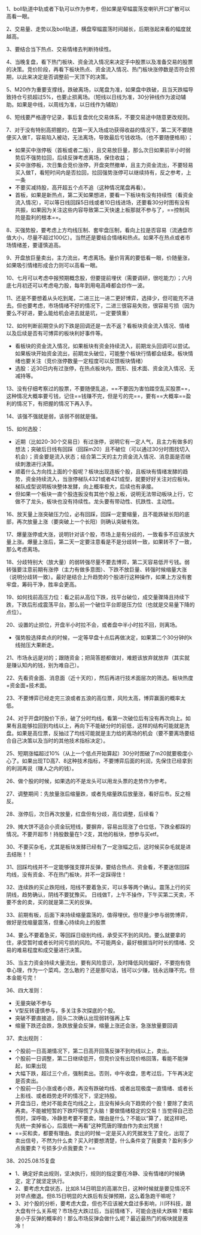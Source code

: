 1、boll轨道中轨或者下轨可以作为参考，但如果是窄幅震荡变喇叭开口扩散可以高看一眼。

2、交易量、走势以及boll轨道，横盘窄幅震荡时间越长，后期涨起来看的幅度就越高。

3、要结合当下热点、交易情绪去判断持续性。

4、当晚复盘，看下热门板块、资金流入情况来决定手中股票以及准备交易的股票的决策。竞价阶段，再看下板块热点、资金流入情况、热门板块涨停数是否符合预期，以此来决定是否调整前一天顶下的决策。

5、M20作为重要支撑线，跌破离场，以尾盘为准，如果盘中跌破，且当天跌幅导致持仓亏损超过5%，也要止损离场。（短线以日线为准，30分钟线作为波动辅助。如果是中线，以周线为准，以日线作为辅助）

6、短线要严格遵守记录，事后复盘优化交易体系，不要交易途中随意更改规则。

7、对于没有特别高把握的，在第一天入场成功获得收益的情况下，第二天不要随便买入做T，容易陷入被动，无法离场，导致最后亏钱收场。（也不要随便格局）；
- 如果买中涨停板（首板或者二版），且交易放巨量，那么次日如果前半小时弱势后不强势拉回，后续反弹考虑离场，保住收益；
- 买中涨停板，次日集合竞价涨停，开盘突然撤单，且主力资金流出，不要轻易买入做T，看短时间内是否拉回，拉回强势涨停可以继续持有，反之参考，上一条
- 不要买减持股，高开超五个点不追（这种情况尾盘再看）。
- 首板，如果是新热点，第二天如果想进，要看一下板块有没有持续性（看资金流入情况），可以等日线回踩5日线或者10日线进场，还要看30分时图有没有共振，如果因为关注这些内容导致第二天快速上板那就不参与了，==控制风险是盈利的根本==。

8、买强势股，要考虑上方均线压制、套牢盘压制，看向上拉是否容易（流通盘市值大小，尽量不超过100亿）。当然还是要结合情绪和热点。如果不在热点或者市场情绪差，要谨慎追高。

9、开盘放巨量卖出，主力流出，考虑离场。量价背离的要低看一眼，价随量涨，如果吸引情绪形成合力则可以高看一眼。

10、七月可以考虑中报预期概念股，但要提前埋伏（需要调研，很吃能力）；六月底七月初还可以考虑电力股，每年到用电高峰都会炒作一波。

11、还是不要想着从头吃到尾，二进三比一进二更好博弈，选择少，但可能充不进去。但也要考虑，市场情绪不好的情况下，二进三很容易失败，很容易亏损（因为要么不好进，要么能给机会进去就是坑，一定要慎重）

12、如何判断前期空头的下跌是回调还是一去不返？看板块资金流入情况、情绪以及后续是否有可博弈的板块利好事件等。
- 看板块的资金流入情况，如果板块有资金持续流入，前期龙头回调可以尝试。如果板块开始资金流出，前期龙头破位，可能整个板块行情都会结束。板块情绪也要关注（竞价涨停数量一定程度可以反馈板块情绪）
- 选股：近30日内有过涨停，在热点板块内，图形、技术面、资金流入情况、无减持等。

13、没有仔细考察过的股票，不要随便乱追，==不要因为害怕踏空乱买股票==，这种情况大概率要亏钱，记住==钱赚不完，但是亏的完==，要有==大概率==盈利的情况下，有把握的情况下再入手。

14、该强不强就是弱，该弱不弱就是强。

15、如何选股：
- 近期（比如20-30个交易日）有过涨停，说明它有一定人气，且主力有做多的想法；突破后日线有回踩（回踩m20）且不破位（可以通过30分时图找切入机会）；资金要是流入状态；结合第二天的主力资金流入情况、消息面是否继续刺激进行决策。
- 顺着什么方向找上面的个股呢？板块出现连板个股，且板块有情绪发酵的趋势，资金持续流入，当涨停梯队4321或者421成型，就要好好关注对应板块。梯队成型说明板块整体发酵，向上概率极大，后续也有承接。
- 但如果一个板块一直个股连扳没有其他个股上板，说明无法带动板块上行，它做不了龙头，板块也没有持续性。龙头要有带动性、抗跌性、主动性。

16、放天量上涨突破压力位，必有回踩，回踩一定要缩量，且不能跌破长阳的底部，再次放量上涨（要突破上一个长阳）则确认突破有效。

17、爆量涨停或大涨，说明针对该个股，市场上是有分歧的，一致看多不应该放大量上涨。爆量上涨后，第二天一定要注意看是不是分歧转一致，如果转不了一致，那么考虑离场。

18、分歧特别大（放大量）的弱转强尽量不要去博弈，第二天容易低开亏钱。弱转强要注意前期有涨停（主力有做多意图）、下跌不放巨量、转强时候缩量大涨（说明分歧转一致）。最好是结合上升趋势的个股进行这种操作，如果上方没有套牢盘，筹码干净，胜率会更高。

19、如何找前高压力位：看之前从高位下跌，找平台破位，成交量骤降且持续下跌，下跌后形成震荡平台。那么前一个破位平台即是压力位（也就是交易量下降的点位）。

20、设置的止损位，开盘半小时拉不会，或者盘中半小时拉不回，则离场。
- 强势股选择卖点的时候，一定等早盘十点后再做决定，如果第二个30分钟的k线抛压大果断走。

21、市场永远是对的；跟随资金；把简答题都做对，难题该放弃就放弃（其实就是赚认知内的钱，别为难自己）。

22、先看资金面、消息面（近十天的），然后再进行技术面层次的筛选。板块热度+资金面+技术面。

23、不要博弈已经走完三浪或者五浪的高位票，风险太高，博弈赢面的概率太低。

24、对于开盘时股价下杀，破了分时均线，看第一次破位后有没有再次向上。如果有且能够拉回到均线以上，再向下不能破分时的前低，这样的结构可能就是洗盘。如果是高位票，反抽过了均线可能就是主力给的离场的机会（要不要离场要结合自己决策以及当时的其他技术指标决定）。

25、短期涨幅超过10%（从上一个低点开始算起）30分时图破了m20就要极度小心了。如果出现TD高7、8这种技术指标，不要博弈后面的利润，先保住已经拿到的利润再说（赚人之内的钱）。

26、做个股的时候，如果选的不是龙头可以用龙头票的走势作为参考。

27、调整期间：先放量涨后缩量跌，或者先缩量跌后放量涨，看好后市。反之相反。

28、涨停后，次日再次放量，红盘但有分歧，高位调整，后续看？

29、摊大饼不适合小资金玩短线，要摒弃，容易出现涨了仓位低，下跌全都踩的情况。不要开超市！持股数量在1-2支，其他的板块，想参与买etf。

30、不要买杂毛，尤其是板块发酵已经有了一定涨幅之后，这时候买杂毛就是进去结账！！

31、回踩均线并不一定能够强支撑并反弹，要结合热点、资金看，不要迷信回踩均线，没有资金、不在热门板块，并不一定踩得住！

32、连续跌的买止跌阳线，阳线不要着急买，可以多等两个确认。震荡上行的买阴线，趋势确认，阴线不要犹豫买。   日线做T，上午不操作，下午买第二天卖，不要不舍的卖，买的就是第二天的反弹。

33、前期有板，后面下来持续缩量震荡的，值得埋伏。但尽量少参与弱势博弈，做好是找缩量震荡，但重心持续向上的股票

34、要么不要着急买，等回踩日级别均线，承受买不到的风险。要么就要拿的住，承受暂时或者长时间亏损的风险。不可能两全，最好根据当时时长的情绪、交易的难易程度和成交量进行决策。

35、当主力资金持续大量流出，要有风险意识，及时降低风险偏好，不要抱有侥幸心理，作为一个菜鸡，怎么敢的？还是那句话，钱可以少赚，钱永远赚不完。但本金能亏完！

36、四大准则：
- 无量突破不参与
- V型反转谨慎参与，多关注多次探底的个股。
- 突破不要直接追，回头二次确认出现弱转强再上车
- 缩量下跌还会跌，急跌放量会反弹，缩量上涨还会涨，急涨放量要回调

37、卖出规则：

- 个股前一日高潮情况下，第二日高开回落反弹不到均线以上，卖出。
- 个股前一日调整，第二日继续低开，但竞价没有出现价格回落，看能不能弹起，如果出现
-   大幅下跌，超过三个点，强制卖出。否则，中午收盘，思考过后，下午再决定是否卖出。
- 个股前一日小涨或者小跌，再没有跌破均线、或者出现极度一直情绪、或者长上影线、或者趋势走坏的情况下，坚定持股。
- 开盘当日，绝对不能卖在均线之上，且没有掉头向下趋势的个股！要除了卖讯再卖。不能被短暂的下跌吓得慌了头脑！要做情绪稳定的交易！当觉得自己恐慌时，深呼吸，冷静思考要不要卖，理由是什么？不能以“算了，就这样吧，先统一卖掉省心，后面统一再看”这种荒唐的理由作为卖出凭据！
- ==买和卖，都要有理由。卖出的时候一定是买入的凭据发生了变化，出现了卖出信号，不然为什么卖？买入时要想清楚，什么条件变了我要卖？盈利多少点我要卖？亏损多少点我要卖？==

38、2025.08.15复盘
- 1、确定好卖出规则，坚决执行，规则的指定要在冷静、没有情绪的时候确定，定了就坚定执行。
- 2、要考虑大盘状态，比如8.14日明显的高潮次日，这种时候就是要见情况不对早点撤退。但8.15日明显的大跌后有反弹预期，这么着急跑干嘛呢？
- 3、对个股的分析，要考虑大盘，但也不应该被大盘过多影响，川环科技，跟大盘有什么关系呢？市场在大跌过后，当前情绪下，可能会连续大跌嘛？概率是小于反弹的概率的！那么市场反弹会做什么呢？最近最热门的板块就是液冷！












